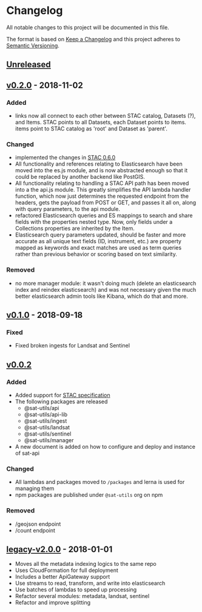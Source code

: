 # Changelog
All notable changes to this project will be documented in this file.

The format is based on [Keep a Changelog](http://keepachangelog.com/en/1.0.0/)
and this project adheres to [Semantic Versioning](http://semver.org/spec/v2.0.0.html).

## [Unreleased]


## [v0.2.0] - 2018-11-02

### Added
- links now all connect to each other between STAC catalog, Datasets (?), and Items. STAC points to all Datasets, each Dataset points to items. items point to STAC catalog as 'root' and Dataset as 'parent'.

### Changed
- implemented the changes in [STAC 0.6.0](https://github.com/radiantearth/stac-spec/blob/master/CHANGELOG.md)
- All functionality and references relating to Elasticsearch have been moved into the es.js module, and is now abstracted enough so that it could be replaced by another backend like PostGIS.
- All functionality relating to handling a STAC API path has been moved into a the api.js module. This greatly simplifies the API lambda handler function, which now just determines the requested endpoint from the headers, gets the payload from POST or GET, and passes it all on, along with query parameters, to the api module.
- refactored Elasticsearch queries and ES mappings to search and share fields with the properties nested type. Now, only fields under a Collections properties are inherited by the Item.
- Elasticsearch query parameters updated, should be faster and more accurate as all unique text fields (ID, instrument, etc.) are property mapped as keywords and exact matches are used as term queries rather than previous behavior or scoring based on text similarity.

### Removed
- no more manager module: it wasn't doing much (delete an elasticsearch index and reindex elasticsearch) and was not necessary given the much better elasticsearch admin tools like Kibana, which do that and more.


## [v0.1.0] - 2018-09-18

### Fixed
- Fixed broken ingests for Landsat and Sentinel

## [v0.0.2]

### Added
- Added support for [STAC specification](https://github.com/radiantearth/stac-spec/)
- The following packages are released
  - @sat-utils/api
  - @sat-utils/api-lib
  - @sat-utils/ingest
  - @sat-utils/landsat
  - @sat-utils/sentinel
  - @sat-utils/manager
- A new document is added on how to configure and deploy and instance of sat-api

### Changed
- All lambdas and packages moved to `/packages` and lerna is used for managing them
- npm packages are published under `@sat-utils` org on npm

### Removed
- /geojson endpoint
- /count endpoint

## [legacy-v2.0.0] - 2018-01-01

- Moves all the metadata indexing logics to the same repo
- Uses CloudFormation for full deployment
- Includes a better ApiGateway support
- Use streams to read, transform, and write into elasticsearch
- Use batches of lambdas to speed up processing
- Refactor several modules: metadata, landsat, sentinel
- Refactor and improve splitting

[Unreleased]: https://github.com/sat-utils/sat-api/compare/master...develop
[v0.2.0]: https://github.com/sat-utils/sat-api/compare/0.1.0...0.2.0
[v0.1.0]: https://github.com/sat-utils/sat-api/compare/v0.0.2...0.1.0
[v0.0.2]: https://github.com/sat-utils/sat-api/compare/legacy-v2.0.0...v0.0.2
[legacy-v2.0.0]: https://github.com/sat-utils/sat-api/tree/legacy